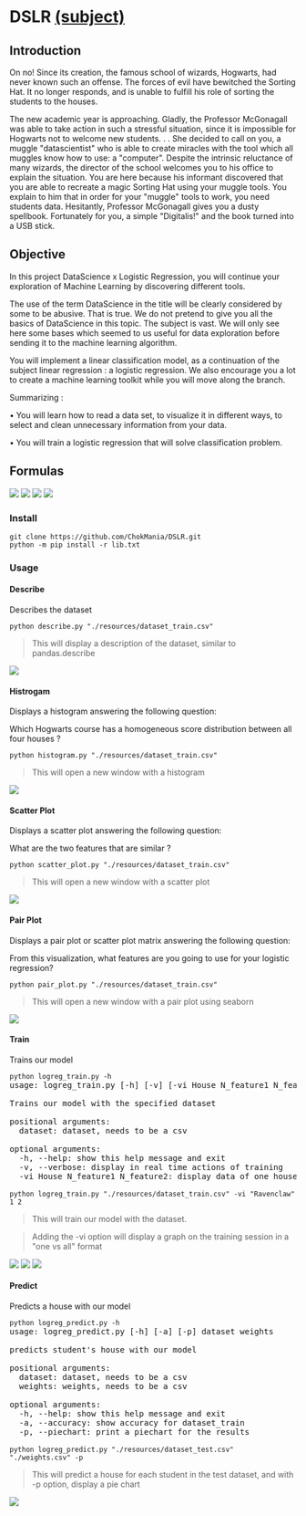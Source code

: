 # DSLR [(subject)](https://cdn.intra.42.fr/pdf/pdf/5914/DatascienceLogisticRegression.en.pdf)

## Introduction

On no! Since its creation, the famous school of wizards, Hogwarts, had never known such an offense. The forces of evil have bewitched the Sorting Hat. It no longer responds, and is unable to fulfill his role of sorting the students to the houses.

The new academic year is approaching. Gladly, the Professor McGonagall was able to take action in such a stressful situation, since it is impossible for Hogwarts not to welcome new students. . . She decided to call on you, a muggle "datascientist" who is able to create miracles with the tool which all muggles know how to use: a "computer".
Despite the intrinsic reluctance of many wizards, the director of the school welcomes you to his office to explain the situation. You are here because his informant discovered that you are able to recreate a magic Sorting Hat using your muggle tools. You explain to him that in order for your "muggle" tools to work, you need students data. Hesitantly, Professor McGonagall gives you a dusty spellbook. Fortunately for you, a simple "Digitalis!" and the book turned into a USB stick.

## Objective

In this project DataScience x Logistic Regression, you will continue your exploration of Machine Learning by discovering different tools.

The use of the term DataScience in the title will be clearly considered by some to be abusive. That is true. We do not pretend to give you all the basics of DataScience in this topic. The subject is vast. We will only see here some bases which seemed to us useful for data exploration before sending it to the machine learning algorithm.

You will implement a linear classification model, as a continuation of the subject linear regression : a logistic regression. We also encourage you a lot to create a machine learning toolkit while you will move along the branch.

Summarizing :

• You will learn how to read a data set, to visualize it in different ways, to select and
clean unnecessary information from your data.

• You will train a logistic regression that will solve classification problem.

## Formulas

<img src="./images/F0.png"/>
<img src="./images/F1.png"/>
<img src="./images/F2.png"/>
<img src="./images/F3.png"/>

### Install
<pre>
<code>git clone https://github.com/ChokMania/DSLR.git</code>
<code>python -m pip install -r lib.txt</code></pre> 

### Usage

#### Describe
Describes the dataset
<pre><code>python describe.py "./resources/dataset_train.csv"</code>
</pre>
>This will display a description of the dataset, similar to pandas.describe

<img src="./images/Figure_1.png">

#### Histrogam
Displays a histogram answering the following question:

Which Hogwarts course has a homogeneous score distribution between all four houses ?
<pre><code>python histogram.py "./resources/dataset_train.csv"</code>
</pre>
>This will open a new window with a histogram

<img src="./images/Figure_2.png">

#### Scatter Plot

Displays a scatter plot answering the following question:

What are the two features that are similar ?
<pre><code>python scatter_plot.py "./resources/dataset_train.csv"</code>
</pre>
>This will open a new window with a scatter plot 

<img src="./images/Figure_3.png">

#### Pair Plot
Displays a pair plot or scatter plot matrix answering the following question:

From this visualization, what features are you going to use for your logistic regression?
<pre><code>python pair_plot.py "./resources/dataset_train.csv"</code>
</pre>
>This will open a new window with a pair plot using seaborn

<img src="./images/Figure_4.png">

#### Train
Trains our model
<pre><code>python logreg_train.py -h</code>
usage: logreg_train.py [-h] [-v] [-vi House N_feature1 N_feature2] dataset

Trains our model with the specified dataset

positional arguments:
  dataset: dataset, needs to be a csv

optional arguments:
  -h, --help: show this help message and exit
  -v, --verbose: display in real time actions of training
  -vi House N_feature1 N_feature2: display data of one house in a separate windows

<code>python logreg_train.py "./resources/dataset_train.csv" -vi "Ravenclaw" 1 2</code>
</pre>
>This will train our model with the dataset.

>Adding the -vi option will display a graph on the training session in a "one vs all" format

<img src="./images/Figure_5.png">
<img src="./images/Figure_6.png">
<img src="./images/Figure_7.png">

#### Predict
Predicts a house with our model
<pre><code>python logreg_predict.py -h</code>
usage: logreg_predict.py [-h] [-a] [-p] dataset weights

predicts student's house with our model

positional arguments:
  dataset: dataset, needs to be a csv
  weights: weights, needs to be a csv

optional arguments:
  -h, --help: show this help message and exit
  -a, --accuracy: show accuracy for dataset_train
  -p, --piechart: print a piechart for the results

<code>python logreg_predict.py "./resources/dataset_test.csv" "./weights.csv" -p</code>
</pre>
>This will predict a house for each student in the test dataset, and with -p option, display a pie chart

<img src="./images/Figure_8.png">